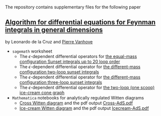 The repository contains supplementary files for the following paper 


[Algorithm for differential equations for Feynman integrals in general dimensions](XXX)
------------
by Leonardo de la Cruz and [Pierre Vanhove](https://pierrevanhove.github.io/)


* `sagemath` worksheet
  * The $\epsilon$-dependent differential operators for [the equal-mass configuration Sunset
  integrals up to 20 loop order](https://github.com/pierrevanhove/TwistedGriffithsDwork/blob/main/Worksheets/Sunset-1mass-Epsilon.ipynb)
  * The $\epsilon$-dependent differential operator for [the different-mass configuration two-loop sunset
  integrals](https://github.com/pierrevanhove/TwistedGriffithsDwork/blob/main/Worksheets/Sunset-Twoloop-3mass-Epsilon.ipynb)
  * The $\epsilon$-dependent differential operator for [the different-mass configuration three-loop sunset
  integrals](https://github.com/pierrevanhove/TwistedGriffithsDwork/blob/main/Worksheets/Sunset-Threeloop-Epsilon.ipynb)
  * The $\epsilon$-dependent differential operator for [the two-loop (one scoop) ice-cream cone graph](https://github.com/pierrevanhove/TwistedGriffithsDwork/blob/main/Worksheets/IceCream-Epsilon.ipynb)
* `Mathematica` notebooks for analytically regulated Witten diagrams
  * [Cross Witten diagram](https://github.com/pierrevanhove/TwistedGriffithsDwork/blob/main/Mathematica/Cross-AdS.nb) and the pdf
    output [Cross-AdS.pdf](https://github.com/pierrevanhove/TwistedGriffithsDwork/blob/main/Mathematica/Cross-AdS.pdf)
  * [Ice-cream Witten diagram](https://github.com/pierrevanhove/TwistedGriffithsDwork/blob/main/Mathematica/Icecream-AdS.nb) and the pdf
    output [Icecream-AdS.pdf](https://github.com/pierrevanhove/TwistedGriffithsDwork/blob/main/Mathematica/Icecream-AdS.pdf)
